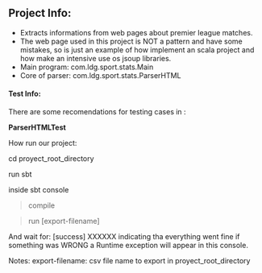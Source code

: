 ## Project Info: 

* Extracts informations from web pages about premier league matches.
* The web page used in this project is NOT a pattern and have some mistakes, so is just an 
  example of how implement an scala project and how make an intensive use os jsoup libraries.
* Main program: com.ldg.sport.stats.Main
* Core of parser: com.ldg.sport.stats.ParserHTML

#### Test Info:

There are some recomendations for testing cases in :

**ParserHTMLTest**


How run our project:

cd proyect_root_directory

run sbt 

inside sbt console 
> compile 

> run [export-filename]

And wait for: 
[success] XXXXXX indicating tha everything went fine if something was WRONG a Runtime exception will appear 
in this console.

Notes: 
export-filename: csv file name to export in proyect_root_directory

